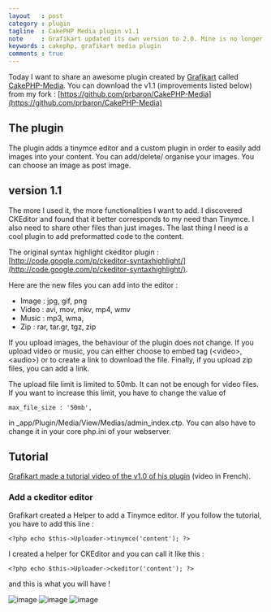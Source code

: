 ```yaml
---
layout   : post
category : plugin
tagline  : CakePHP Media plugin v1.1
note     : Grafikart updated its own version to 2.0. Mine is no longer updated.
keywords : cakephp, grafikart media plugin
comments : true
---
```


Today I want to share an awesome plugin created by [Grafikart](http://www.grafikart.fr/) called [CakePHP-Media](https://github.com/Grafikart/CakePHP-Media). You can download the v1.1 (improvements listed below) from my fork : [https://github.com/prbaron/CakePHP-Media](https://github.com/prbaron/CakePHP-Media)

## The plugin
The plugin adds a tinymce editor and a custom plugin in order to easily add images into your content. You can add/delete/ organise your images. You can choose an image as post image.

## version 1.1
The more I used it, the more functionalities I want to add. I discovered CKEditor and found that it better corresponds to my need than Tinymce. I also need to share other files than just images. The last thing I need is a cool plugin to add preformatted code to the content.

The original syntax highlight ckeditor plugin : [http://code.google.com/p/ckeditor-syntaxhighlight/](http://code.google.com/p/ckeditor-syntaxhighlight/).

Here are the new files you can add into the editor :&nbsp;

  * Image : jpg, gif, png
  * Video : avi, mov, mkv, mp4, wmv
  * Music : mp3, wma,
  * Zip : rar, tar.gr, tgz, zip

If you upload images, the behaviour of the plugin does not change. If you upload video or music, you can either choose to embed tag (&lt;video&gt;, &lt;audio&gt;) or to create a link to download the file. Finally, if you upload zip files, you can add a link.

The upload file limit is limited to 50mb. It can not be enough for video files. If you want to increase this limit, you have to change the value of

	max_file_size : '50mb',

in _app/Plugin/Media/View/Medias/admin_index.ctp. You can also have to change it in your core php.ini of your webserver.

## Tutorial

[Grafikart made a tutorial video of the v1.0 of his plugin](http://www.grafikart.fr/tutoriels/cakephp/medias-plugin-301) (video in French).


### Add a ckeditor editor

Grafikart created a Helper to add a Tinymce editor. If you follow the tutorial, you have to add this line :

	<?php echo $this->Uploader->tinymce('content'); ?>


I created a helper for CKEditor and you can call it like this :
	
	<?php echo $this->Uploader->ckeditor('content'); ?>

and this is what you will have !

![image](/img/2012/11/Capture_d_ecran_2012_11_12_a_14_13_07.png)
![image](/img/2012/11/Capture_d_ecran_2012_11_12_a_14_30_53.png)
![image](/img/2012/11/Capture_d_ecran_2012_11_12_a_14_30_24.png)
